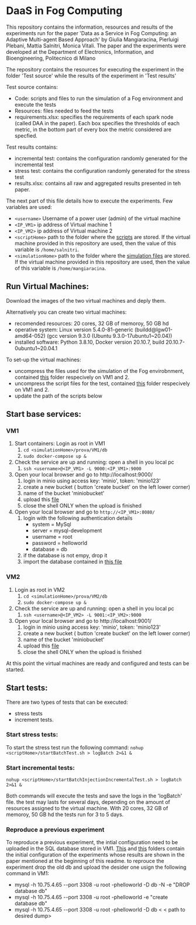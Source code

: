 # DaaS in Fog Computing

This repository contains the information, resources and results of the experiments run for the paper 'Data as a Service in Fog Computing: an Adaptive Multi-agent Based Approach' by Giulia Mangiaracina, Pierluigi Plebani, Mattia Salnitri, Monica Vitali. The paper and the experiments were developed at the Department of Electronics, Information, and Bioengineering, Politecnico di Milano

The repository contains the resources for executing the experiment in the folder 'Test source' while the results of the experiment in 'Test results'

Test source contains:
- Code: scripts and files to run the simulation of a Fog environment and execute the tests 
- Resources: files needed to feed the tests
- requirements.xlsx: specifies the requirements of each spark node (called DAA in the paper). Each box specifies the thresholds of each metric, in the bottom part of every box the metric considered are specfied.

Test results contains:
- incremental test: contains the configuration randomly generated for the incremental test
- stress test: contains the configuration randomly generated for the stress test
- results.xlsx:  contains all raw and aggregated results presented in teh paper.


The next part of this file details how to execute the experiments. Few variables are used:
- `<username>` Username of a power user (admin) of the virtual machine
- `<IP_VM1>` ip address of Virtual machine 1
- `<IP_VM2>` ip address of Virtual machine 2
- `<scriptHome>` path to the folder where the [scripts](https://github.com/MattiaSalnitri/DaaSinFogComputing/tree/main/Test%20source/Code/Test%20scripts) are stored. If the virtual machine provided in this repository are used, then the value of this variable is `/home/salnitri`.
- `<simulationHome>` path to the folder where the [simulation files](https://github.com/MattiaSalnitri/DaaSinFogComputing/tree/main/Test%20source/Code/Fog%20simulation%20environment) are stored. If the virtual machine provided in this repository are used, then the value of this variable is `/home/mangiaracina`.


## Run Virtual Machines:
Download the images of the two virtual machines and deply them.

Alternatively you can create two virtual machines: 
- recomended resources: 20 cores, 32 GB of memoroy, 50 GB hd
- operative system: Linux version 5.4.0-81-generic (buildd@lgw01-amd64-052) (gcc version 9.3.0 (Ubuntu 9.3.0-17ubuntu1~20.04))
- installed software: Python 3.8.10, Docker version 20.10.7, build 20.10.7-0ubuntu1~20.04.1

To set-up the virtual machines:
- uncompress the files used for the simulation of the Fog envirobnment, contained [this](https://github.com/MattiaSalnitri/DaaSinFogComputing/tree/main/Test%20source/Code/Fog%20simulation%20environment) folder respecively on VM1 and 2.
- uncompress the script files for the test, contained [this](https://github.com/MattiaSalnitri/DaaSinFogComputing/tree/main/Test%20source/Code/Test%20scripts) folder respecively on VM1 and 2.
- update the path of the scripts below

## Start base services:

### VM1
1. Start containers: Login as root in VM1
   1. `cd <simulationHome>/prova/VM1/db`
   2. `sudo docker-compose up &`
2. Check the service are up and running: open a shell in you local pc
   1. `ssh <username>@<IP_VM1> -L 9000:<IP_VM1>:9000`
3. Open your local browser and go to http://localhost:9000/
   1. login in minio using access key: 'minio', token: 'minio123'
   2. create a new bucket ( button 'create bucket' on the left lower corner)
   3. name of the bucket 'miniobucket'
   4. upload this [file ](https://github.com/MattiaSalnitri/DaaSinFogComputing/blob/main/Test%20source/Resources/file1.json)
   5. close the shell ONLY when the upload is finished
4. Open your local browser and go to `http://<IP_VM1>:8080/`
   1. login with the following authentication details
      - system = MySql
      - server = mysql-development
      - username = root
      - password = helloworld
      - database = db
   2. if the database is not empy, drop it
   3. import the database contained in [this file](https://github.com/MattiaSalnitri/DaaSinFogComputing/blob/main/Test%20source/Resources/db.sql.gz)


### VM2
1. Login as root in VM2
   1. `cd <simulationHome>/prova/VM2/db`
   2. `sudo docker-compose up &`
2. Check the service are up and running: open a shell in you local pc
   1. `ssh <username>@<IP_VM2> -L 9001:<IP_VM2>:9000`
3. Open your local browser and go to http://localhost:9001/
   1. login in minio using access key: 'minio', token: 'minio123'
   2. create a new bucket ( button 'create bucket' on the left lower corner)
   3. name of the bucket 'miniobucket'
   4. upload this [file ](https://github.com/MattiaSalnitri/DaaSinFogComputing/blob/main/Test%20source/Resources/file1.json)
   5. close the shell ONLY when the upload is finished

At this point the virtual machines are ready and configured and tests can be started.

## Start tests:

There are two types of tests that can be executed:
- stress tests
- increment tests.


### Start stress tests:
To start the stress test run the following command:
`nohup <scriptHome>/startBatchTest.sh > logBatch 2>&1 &`

### Start incremental tests:
`nohup <scriptHome>/startBatchInjectionIncrementalTest.sh > logBatch 2>&1 &`

Both commands will execute the tests and save the logs in the 'logBatch' file. the test may lasts for several days, depending on the amount of resources assigned to the virtual machine. With 20 cores, 32 GB of memoroy, 50 GB hd the tests run for 3 to 5 days. 

### Reproduce a previous experiment
To reproduce a previous experiment, the intial configuration need to be uploaded in the SQL database stored in VM1. [This](https://github.com/MattiaSalnitri/DaaSinFogComputing/tree/main/Test%20results/incremental%20test/Fog%20environment%20configuration) and [this](https://github.com/MattiaSalnitri/DaaSinFogComputing/tree/main/Test%20results/stress%20test/Fog%20environment%20configuration) folders contain the initial configuration of the experiments whose results are shown in the paper mentioned at the beginning of this readme. to reprouce the experiment drop the old db and upload the desider one usign the following command in VM1:
- mysql -h 10.75.4.65 --port 3308 -u root -phelloworld -D db -N -e "DROP database db"
- mysql -h 10.75.4.65 --port 3308 -u root -phelloworld -e "create database db"
- mysql -h 10.75.4.65 --port 3308 -u root -phelloworld -D db < < path to desired dump>   
